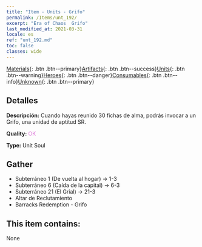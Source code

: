 ```yaml
---
title: "Item - Units - Grifo"
permalink: /Items/unt_192/
excerpt: "Era of Chaos  Grifo"
last_modified_at: 2021-03-31
locale: es
ref: "unt_192.md"
toc: false
classes: wide
---
```

 [Materials](/es/Items/){: .btn .btn--primary}[Artifacts](/es/Items/Artifacts/){: .btn .btn--success}[Units](/es/Items/Units/){: .btn .btn--warning}[Heroes](/es/Items/Heroes/){: .btn .btn--danger}[Consumables](/es/Items/Consumables/){: .btn .btn--info}[Unknown](/es/Items/Unknown/){: .btn .btn--primary}

## Detalles
 **Descripción:** Cuando hayas reunido 30 fichas de alma, podrás invocar a un Grifo, una unidad de aptitud SR.

 **Quality:** <span style="color: #DA70D6">OK</span>

 **Type:** Unit Soul

## Gather

*    Subterráneo 1 (De vuelta al hogar) -> 1-3 
*    Subterráneo 6 (Caída de la capital) -> 6-3 
*    Subterráneo 21 (El Grial) -> 21-3 
*    Altar de Reclutamiento 
*    Barracks Redemption - Grifo 

## This item contains:

  None

